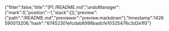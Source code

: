 {"filter":false,"title":"[P] /README.md","undoManager":{"mark":0,"position":-1,"stack":[]},"preview":{"path":"/README.md","previewer":"preview.markdown"},"timestamp":1426590013208,"hash":"67452301efcdab8998badcfe10325476c3d2e1f0"}